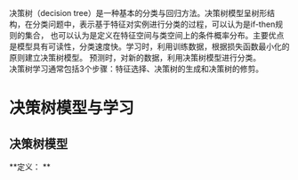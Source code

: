 决策树（decision tree）是一种基本的分类与回归方法。决策树模型呈树形结构，在分类问题中，表示基于特征对实例进行分类的过程，可以认为是if-then规则的集合，
也可以认为是定义在特征空间与类空间上的条件概率分布。主要优点是模型具有可读性，分类速度快。学习时，利用训练数据，根据损失函数最小化的原则建立决策树模型。
预测时，对新的数据，利用决策树模型进行分类。  
决策树学习通常包括3个步骤：特征选择、决策树的生成和决策树的修剪。  

# 决策树模型与学习

## 决策树模型

**定义： **
